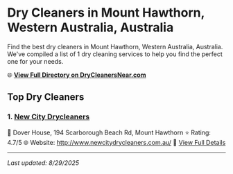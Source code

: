 # Dry Cleaners in Mount Hawthorn, Western Australia, Australia

Find the best dry cleaners in Mount Hawthorn, Western Australia, Australia. We've compiled a list of 1 dry cleaning services to help you find the perfect one for your needs.

🌐 **[View Full Directory on DryCleanersNear.com](https://drycleanersnear.com/city/Australia/Western%20Australia/Mount%20Hawthorn)**

## Top Dry Cleaners

### 1. [New City Drycleaners](https://drycleanersnear.com/dryCleaner/68ad164d1d9ee695c9252f08/new-city-drycleaners)
📍 Dover House, 194 Scarborough Beach Rd, Mount Hawthorn
⭐ Rating: 4.7/5
🌐 Website: http://www.newcitydrycleaners.com.au/
🔗 [View Full Details](https://drycleanersnear.com/dryCleaner/68ad164d1d9ee695c9252f08/new-city-drycleaners)


---

*Last updated: 8/29/2025*
